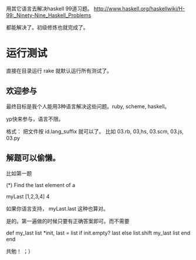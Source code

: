 用其它语言去解决haskell 99道习题。
http://www.haskell.org/haskellwiki/H-99:_Ninety-Nine_Haskell_Problems

都能解决了。初级修炼也就完成了。

# 运行测试

直接在目录运行 rake 就默认运行所有测试了。

## 欢迎参与

最终目标是我个人能用3种语言解决这些问题。ruby, scheme, haskell。

yp快来参与，语言不限。

格式： 把文件按 id.lang_suffix 就可以了。 比如 03.rb, 03,hs, 03.scm, 03.js, 03.py

## 解题可以偷懒。

比如第一题 

(*) Find the last element of a

myLast [1,2,3,4]
4

如果你语言支持， myLast.last 这种也算对。


是的。第一遍做的时候只要有正确答案即可。而不需要

def my_last list
	*init, last = list
	if init.empty?
		last
	else
		list.shift
		my_last list 
	end
end


共勉！ ；） 
